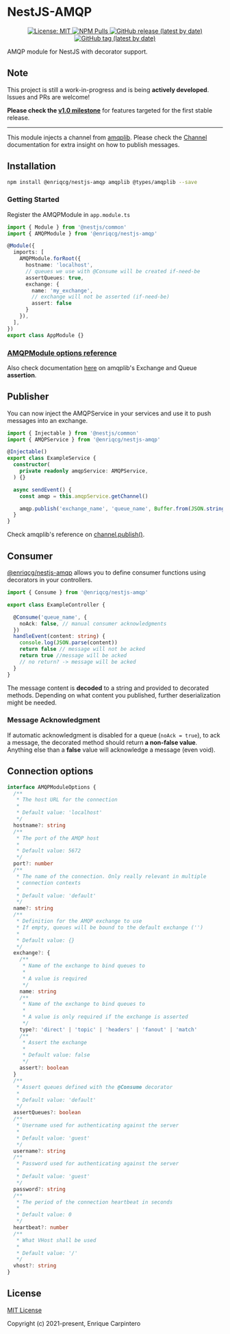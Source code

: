 # NestJS-AMQP

<p align="center">

  <a href="https://github.com/EnriqCG/nestjs-amqplib/LICENSE.md">
    <img alt="License: MIT" src="https://img.shields.io/badge/License-MIT-yellow.svg">
  </a>
  <a href="https://www.npmjs.com/package/@enriqcg/nestjs-amqp">
    <img alt="NPM Pulls" src="https://img.shields.io/npm/dm/@enriqcg/nestjs-amqp?label=NPM%20Pulls">
  </a>
  <a href="https://github.com/EnriqCG/nestjs-amqp/releases">
    <img alt="GitHub release (latest by date)" src="https://img.shields.io/github/v/release/enriqcg/nestjs-amqp">
  </a>

  <a href="https://github.com/EnriqCG/nestjs-amqp/tags">
    <img alt="GitHub tag (latest by date)" src="https://img.shields.io/github/v/tag/enriqcg/nestjs-amqp">
  </a>
</p>

AMQP module for NestJS with decorator support.

## Note

This project is still a work-in-progress and is being **actively developed**. Issues and PRs are welcome!

**Please check the [v1.0 milestone](https://github.com/EnriqCG/nestjs-amqp/milestone/1)** for features targeted for the first stable release.

***

This module injects a channel from [amqplib](https://github.com/squaremo/amqp.node). Please check the [Channel](https://www.squaremobius.net/amqp.node/channel_api.html) documentation for extra insight on how to publish messages.

## Installation

```bash
npm install @enriqcg/nestjs-amqp amqplib @types/amqplib --save
```

### Getting Started

Register the AMQPModule in `app.module.ts`

```typescript
import { Module } from '@nestjs/common'
import { AMQPModule } from '@enriqcg/nestjs-amqp'

@Module({
  imports: [
    AMQPModule.forRoot({
      hostname: 'localhost',
      // queues we use with @Consume will be created if-need-be
      assertQueues: true,
      exchange: {
        name: 'my_exchange',
        // exchange will not be asserted (if-need-be)
        assert: false
      }
    }),
  ],
})
export class AppModule {}
```

### [AMQPModule options reference](#connection-options)
Also check documentation [here]() on amqplib's Exchange and Queue **assertion**.

## Publisher

You can now inject the AMQPService in your services and use it to push messages into an exchange.

```typescript
import { Injectable } from '@nestjs/common'
import { AMQPService } from '@enriqcg/nestjs-amqp'

@Injectable()
export class ExampleService {
  constructor(
    private readonly amqpService: AMQPService,
  ) {}

  async sendEvent() {
    const amqp = this.amqpService.getChannel()

    amqp.publish('exchange_name', 'queue_name', Buffer.from(JSON.stringify({ test: true })))
  }
}
```

Check amqplib's reference on [channel.publish()](https://www.squaremobius.net/amqp.node/channel_api.html#channel_publish).

## Consumer

[@enriqcg/nestjs-amqp](https://github.com/EnriqCG/nestjs-amqp) allows you to define consumer functions using decorators in your controllers.

```typescript
import { Consume } from '@enriqcg/nestjs-amqp'

export class ExampleController {

  @Consume('queue_name', {
    noAck: false, // manual consumer acknowledgments
  })
  handleEvent(content: string) {
    console.log(JSON.parse(content))
    return false // message will not be acked
    return true //message will be acked
    // no return? -> message will be acked
  }
}
```

The message content is **decoded** to a string and provided to decorated methods. Depending on what content you published, further deserialization might be needed.

### Message Acknowledgment

If automatic acknowledgment is disabled for a queue (`noAck = true`), to ack a message, the decorated method should return **a non-false value**. Anything else than a **false** value will acknowledge a message (even void).

## Connection options

```typescript
interface AMQPModuleOptions {
  /**
   * The host URL for the connection
   * 
   * Default value: 'localhost'
   */
  hostname?: string
  /**
   * The port of the AMQP host
   * 
   * Default value: 5672
   */
  port?: number
  /**
   * The name of the connection. Only really relevant in multiple
   * connection contexts
   * 
   * Default value: 'default'
   */
  name?: string
  /**
   * Definition for the AMQP exchange to use
   * If empty, queues will be bound to the default exchange ('')
   * 
   * Default value: {}
   */
  exchange?: {
    /**
     * Name of the exchange to bind queues to
     * 
     * A value is required
     */
    name: string
    /**
     * Name of the exchange to bind queues to
     * 
     * A value is only required if the exchange is asserted
     */
    type?: 'direct' | 'topic' | 'headers' | 'fanout' | 'match'
    /**
     * Assert the exchange
     * 
     * Default value: false
     */
    assert?: boolean
  }
  /**
   * Assert queues defined with the @Consume decorator
   * 
   * Default value: 'default'
   */
  assertQueues?: boolean
  /**
   * Username used for authenticating against the server
   * 
   * Default value: 'guest'
   */
  username?: string
  /**
   * Password used for authenticating against the server
   * 
   * Default value: 'guest'
   */
  password?: string
  /**
   * The period of the connection heartbeat in seconds
   * 
   * Default value: 0
   */
  heartbeat?: number
  /**
   * What VHost shall be used
   * 
   * Default value: '/'
   */
  vhost?: string
}
```

## License

[MIT License](http://www.opensource.org/licenses/MIT)

Copyright (c) 2021-present, Enrique Carpintero
